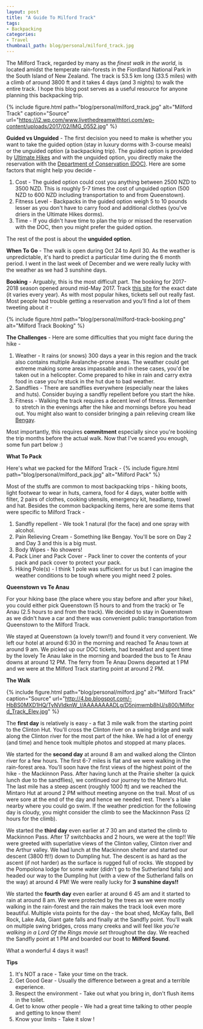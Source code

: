 ```yaml
---
layout: post
title: "A Guide To Milford Track"
tags:
- Backpacking
categories:
- Travel
thumbnail_path: blog/personal/milford_track.jpg
---
```


The Milford Track, regarded by many as the *finest walk in the world*, is located amidst the temperate rain-forests in the Fiordland National Park in the South Island of New Zealand. The track is 53.5 km long (33.5 miles) with a climb of around 3800 ft and it takes 4 days (and 3 nights) to walk the entire track. I hope this blog post serves as a useful resource for anyone planning this backpacking trip.

{% include figure.html path="blog/personal/milford_track.jpg" alt="Milford Track" caption="Source" url="https://i2.wp.com/www.livethedreamwithtori.com/wp-content/uploads/2017/02/IMG_0552.jpg" %}

**Guided vs Unguided** - The first decision you need to make is whether you want to take the guided option (stay in luxury dorms with 3-course meals) or the unguided option (a backpacking trip). The guided option is provided by [Ultimate Hikes](https://www.ultimatehikes.co.nz/) and with the unguided option, you directly make the reservation with the [Department of Conservation (DOC)](http://www.doc.govt.nz/). Here are some factors that might help you decide - 

1. Cost - The guided option could cost you anything between 2500 NZD to 3500 NZD. This is roughly 5-7 times the cost of unguided option (500 NZD to 600 NZD including transportation to and from Queenstown).
2. Fitness Level - Backpacks in the guided option weigh 5 to 10 pounds lesser as you don't have to carry food and additional clothes (you've driers in the Ultimate Hikes dorms).
3. Time - If you didn't have time to plan the trip or missed the reservation with the DOC, then you might prefer the guided option.

The rest of the post is about the **unguided option**.

**When To Go** - The walk is open during Oct 24 to April 30. As the weather is unpredictable, it's hard to predict a particular time during the 6 month period. I went in the last week of December and we were really lucky with the weather as we had 3 sunshine days.

**Booking** - Arguably, this is the most difficult part. The booking for 2017-2018 season opened around mid-May 2017. Track [this site](http://www.doc.govt.nz/milfordtrack) for the exact date (it varies every year). As with most popular hikes, tickets sell out really fast. Most people had trouble getting a reservation and you'll find a lot of them tweeting about it - 

{% include figure.html path="blog/personal/milford-track-booking.png" alt="Milford Track Booking" %}

**The Challenges** - Here are some difficulties that you might face during the hike - 

1. Weather - It rains (or snows) 300 days a year in this region and the track also contains multiple Avalanche-prone areas. The weather could get extreme making some areas impassable and in these cases, you'd be taken out in a helicopter. Come prepared to hike in rain and carry extra food in case you're stuck in the hut due to bad weather.
2. Sandflies - There are sandflies everywhere (especially near the lakes and huts). Consider buying a sandfly repellent before you start the hike.
3. Fitness - Walking the track requires a decent level of fitness. Remember to stretch in the evenings after the hike and mornings before you head out. You might also want to consider bringing a pain relieving cream like [Bengay](https://www.amazon.com/Strength-Bengay-Topical-Analgesic-Arthritis/dp/B00018SHPG/).

Most importantly, this requires **commitment** especially since you're booking the trip months before the actual walk. Now that I've scared you enough, some fun part below :)

**What To Pack**

Here's what we packed for the Milford Track -
{% include figure.html path="blog/personal/milford_pack.jpg" alt="Milford Pack" %}

Most of the stuffs are common to most backpacking trips - hiking boots, light footwear to wear in huts, camera, food for 4 days, water bottle with filter, 2 pairs of clothes, cooking utensils, emergency kit, headlamp, towel and hat. Besides the common backpacking items, here are some items that were specific to Milford Track - 

1. Sandfly repellent - We took 1 natural (for the face) and one spray with alcohol.
2. Pain Relieving Cream - Something like Bengay. You'll be sore on Day 2 and Day 3 and this is a big must.
3. Body Wipes - No showers!
4. Pack Liner and Pack Cover - Pack liner to cover the contents of your pack and pack cover to protect your pack.
5. Hiking Pole(s) - I think 1 pole was sufficient for us but I can imagine the weather conditions to be tough where you might need 2 poles.

**Queenstown vs Te Anau** 

For your hiking base (the place where you stay before and after your hike), you could either pick Queenstown (5 hours to and from the track) or Te Anau (2.5 hours to and from the track). We decided to stay in Queenstown as we didn't have a car and there was convenient public transportation from Queenstown to the Milford Track.

We stayed at Queenstown (a lovely town!!) and found it very convenient. We left our hotel at around 6:30 in the morning and reached Te Anau town at around 9 am. We picked up our DOC tickets, had breakfast and spent time by the lovely Te Anau lake in the morning and boarded the bus to Te Anau downs at around 12 PM. The ferry from Te Anau Downs departed at 1 PM and we were at the Milford Track starting point at around 2 PM.

**The Walk**

{% include figure.html path="blog/personal/milford.jpg" alt="Milford Track" caption="Source" url="http://4.bp.blogspot.com/-HbBS0MXD1HQ/TyNVIdknW_I/AAAAAAAADLg/D5njmwmb8hU/s800/Milford_Track_Elev.jpg" %}

The **first day** is relatively is easy - a flat 3 mile walk from the starting point to the Clinton Hut. You'll cross the Clinton river on a swing bridge and walk along the Clinton river for the most part of the hike. We had a lot of energy (and time) and hence took multiple photos and stopped at many places.

We started for the **second day** at around 8 am and walked along the Clinton river for a few hours. The first 6-7 miles is flat and we were walking in the rain-forest area. You'll soon have the first views of the highest point of the hike - the Mackinnon Pass. After having lunch at the Prairie shelter (a quick lunch due to the sandflies), we continued our journey to the Mintaro Hut. The last mile has a steep ascent (roughly 1000 ft) and we reached the Mintaro Hut at around 2 PM without meeting anyone on the trail. Most of us were sore at the end of the day and hence we needed rest. There's a lake nearby where you could go swim. If the weather prediction for the following day is cloudy, you might consider the climb to see the Mackinnon Pass (2 hours for the climb).

We started the **third day** even earlier at 7 30 am and started the climb to Mackinnon Pass. After 17 switchbacks and 2 hours, we were at the top!! We were greeted with superlative views of the Clinton valley, Clinton river and the Arthur valley. We had lunch at the Mackinnon shelter and started our descent (3800 ft!!) down to Dumpling hut. The descent is as hard as the ascent (if not harder) as the surface is rugged full of rocks. We stopped by the Pompolona lodge for some water (didn't go to the Sutherland falls) and headed our way to the Dumpling hut (with a view of the Sutherland falls on the way) at around 4 PM! We were really lucky for **3 sunshine days!!**

We started the **fourth day** even earlier at around 6 45 am and it started to rain at around 8 am. We were protected by the trees as we were mostly walking in the rain-forest and the rain makes the track look even more beautiful. Multiple vista points for the day - the boat shed, McKay falls, Bell Rock, Lake Ada, Giant gate falls and finally at the Sandfly point. You'll walk on multiple swing bridges, cross many creeks and will feel like *you're walking in a Lord Of the Rings movie set* throughout the day. We reached the Sandfly point at 1 PM and boarded our boat to **Milford Sound**.

What a wonderful 4 days it was!!

**Tips**

1. It's NOT a race - Take your time on the track.
2. Get Good Gear - Usually the difference between a great and a terrible experience.
3. Respect the environment - Take out what you bring in, don't flush items in the toilet.
4. Get to know other people - We had a great time talking to other people and getting to know them!
5. Know your limits - Take it slow !